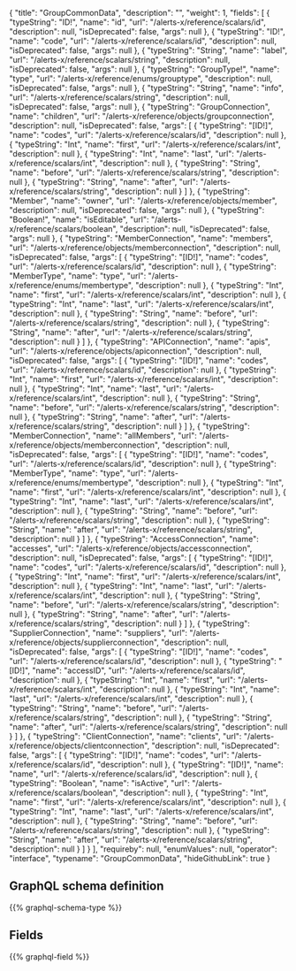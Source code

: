 {
  "title": "GroupCommonData",
  "description": "",
  "weight": 1,
  "fields": [
    {
      "typeString": "ID!",
      "name": "id",
      "url": "/alerts-x/reference/scalars/id",
      "description": null,
      "isDeprecated": false,
      "args": null
    },
    {
      "typeString": "ID!",
      "name": "code",
      "url": "/alerts-x/reference/scalars/id",
      "description": null,
      "isDeprecated": false,
      "args": null
    },
    {
      "typeString": "String",
      "name": "label",
      "url": "/alerts-x/reference/scalars/string",
      "description": null,
      "isDeprecated": false,
      "args": null
    },
    {
      "typeString": "GroupType!",
      "name": "type",
      "url": "/alerts-x/reference/enums/grouptype",
      "description": null,
      "isDeprecated": false,
      "args": null
    },
    {
      "typeString": "String",
      "name": "info",
      "url": "/alerts-x/reference/scalars/string",
      "description": null,
      "isDeprecated": false,
      "args": null
    },
    {
      "typeString": "GroupConnection",
      "name": "children",
      "url": "/alerts-x/reference/objects/groupconnection",
      "description": null,
      "isDeprecated": false,
      "args": [
        {
          "typeString": "[ID!]",
          "name": "codes",
          "url": "/alerts-x/reference/scalars/id",
          "description": null
        },
        {
          "typeString": "Int",
          "name": "first",
          "url": "/alerts-x/reference/scalars/int",
          "description": null
        },
        {
          "typeString": "Int",
          "name": "last",
          "url": "/alerts-x/reference/scalars/int",
          "description": null
        },
        {
          "typeString": "String",
          "name": "before",
          "url": "/alerts-x/reference/scalars/string",
          "description": null
        },
        {
          "typeString": "String",
          "name": "after",
          "url": "/alerts-x/reference/scalars/string",
          "description": null
        }
      ]
    },
    {
      "typeString": "Member",
      "name": "owner",
      "url": "/alerts-x/reference/objects/member",
      "description": null,
      "isDeprecated": false,
      "args": null
    },
    {
      "typeString": "Boolean!",
      "name": "isEditable",
      "url": "/alerts-x/reference/scalars/boolean",
      "description": null,
      "isDeprecated": false,
      "args": null
    },
    {
      "typeString": "MemberConnection",
      "name": "members",
      "url": "/alerts-x/reference/objects/memberconnection",
      "description": null,
      "isDeprecated": false,
      "args": [
        {
          "typeString": "[ID!]",
          "name": "codes",
          "url": "/alerts-x/reference/scalars/id",
          "description": null
        },
        {
          "typeString": "MemberType",
          "name": "type",
          "url": "/alerts-x/reference/enums/membertype",
          "description": null
        },
        {
          "typeString": "Int",
          "name": "first",
          "url": "/alerts-x/reference/scalars/int",
          "description": null
        },
        {
          "typeString": "Int",
          "name": "last",
          "url": "/alerts-x/reference/scalars/int",
          "description": null
        },
        {
          "typeString": "String",
          "name": "before",
          "url": "/alerts-x/reference/scalars/string",
          "description": null
        },
        {
          "typeString": "String",
          "name": "after",
          "url": "/alerts-x/reference/scalars/string",
          "description": null
        }
      ]
    },
    {
      "typeString": "APIConnection",
      "name": "apis",
      "url": "/alerts-x/reference/objects/apiconnection",
      "description": null,
      "isDeprecated": false,
      "args": [
        {
          "typeString": "[ID!]",
          "name": "codes",
          "url": "/alerts-x/reference/scalars/id",
          "description": null
        },
        {
          "typeString": "Int",
          "name": "first",
          "url": "/alerts-x/reference/scalars/int",
          "description": null
        },
        {
          "typeString": "Int",
          "name": "last",
          "url": "/alerts-x/reference/scalars/int",
          "description": null
        },
        {
          "typeString": "String",
          "name": "before",
          "url": "/alerts-x/reference/scalars/string",
          "description": null
        },
        {
          "typeString": "String",
          "name": "after",
          "url": "/alerts-x/reference/scalars/string",
          "description": null
        }
      ]
    },
    {
      "typeString": "MemberConnection",
      "name": "allMembers",
      "url": "/alerts-x/reference/objects/memberconnection",
      "description": null,
      "isDeprecated": false,
      "args": [
        {
          "typeString": "[ID!]",
          "name": "codes",
          "url": "/alerts-x/reference/scalars/id",
          "description": null
        },
        {
          "typeString": "MemberType",
          "name": "type",
          "url": "/alerts-x/reference/enums/membertype",
          "description": null
        },
        {
          "typeString": "Int",
          "name": "first",
          "url": "/alerts-x/reference/scalars/int",
          "description": null
        },
        {
          "typeString": "Int",
          "name": "last",
          "url": "/alerts-x/reference/scalars/int",
          "description": null
        },
        {
          "typeString": "String",
          "name": "before",
          "url": "/alerts-x/reference/scalars/string",
          "description": null
        },
        {
          "typeString": "String",
          "name": "after",
          "url": "/alerts-x/reference/scalars/string",
          "description": null
        }
      ]
    },
    {
      "typeString": "AccessConnection",
      "name": "accesses",
      "url": "/alerts-x/reference/objects/accessconnection",
      "description": null,
      "isDeprecated": false,
      "args": [
        {
          "typeString": "[ID!]",
          "name": "codes",
          "url": "/alerts-x/reference/scalars/id",
          "description": null
        },
        {
          "typeString": "Int",
          "name": "first",
          "url": "/alerts-x/reference/scalars/int",
          "description": null
        },
        {
          "typeString": "Int",
          "name": "last",
          "url": "/alerts-x/reference/scalars/int",
          "description": null
        },
        {
          "typeString": "String",
          "name": "before",
          "url": "/alerts-x/reference/scalars/string",
          "description": null
        },
        {
          "typeString": "String",
          "name": "after",
          "url": "/alerts-x/reference/scalars/string",
          "description": null
        }
      ]
    },
    {
      "typeString": "SupplierConnection",
      "name": "suppliers",
      "url": "/alerts-x/reference/objects/supplierconnection",
      "description": null,
      "isDeprecated": false,
      "args": [
        {
          "typeString": "[ID!]",
          "name": "codes",
          "url": "/alerts-x/reference/scalars/id",
          "description": null
        },
        {
          "typeString": "[ID!]",
          "name": "accessID",
          "url": "/alerts-x/reference/scalars/id",
          "description": null
        },
        {
          "typeString": "Int",
          "name": "first",
          "url": "/alerts-x/reference/scalars/int",
          "description": null
        },
        {
          "typeString": "Int",
          "name": "last",
          "url": "/alerts-x/reference/scalars/int",
          "description": null
        },
        {
          "typeString": "String",
          "name": "before",
          "url": "/alerts-x/reference/scalars/string",
          "description": null
        },
        {
          "typeString": "String",
          "name": "after",
          "url": "/alerts-x/reference/scalars/string",
          "description": null
        }
      ]
    },
    {
      "typeString": "ClientConnection",
      "name": "clients",
      "url": "/alerts-x/reference/objects/clientconnection",
      "description": null,
      "isDeprecated": false,
      "args": [
        {
          "typeString": "[ID!]",
          "name": "codes",
          "url": "/alerts-x/reference/scalars/id",
          "description": null
        },
        {
          "typeString": "[ID!]",
          "name": "name",
          "url": "/alerts-x/reference/scalars/id",
          "description": null
        },
        {
          "typeString": "Boolean",
          "name": "isActive",
          "url": "/alerts-x/reference/scalars/boolean",
          "description": null
        },
        {
          "typeString": "Int",
          "name": "first",
          "url": "/alerts-x/reference/scalars/int",
          "description": null
        },
        {
          "typeString": "Int",
          "name": "last",
          "url": "/alerts-x/reference/scalars/int",
          "description": null
        },
        {
          "typeString": "String",
          "name": "before",
          "url": "/alerts-x/reference/scalars/string",
          "description": null
        },
        {
          "typeString": "String",
          "name": "after",
          "url": "/alerts-x/reference/scalars/string",
          "description": null
        }
      ]
    }
  ],
  "requireby": null,
  "enumValues": null,
  "operator": "interface",
  "typename": "GroupCommonData",
  "hideGithubLink": true
}
## GraphQL schema definition

{{% graphql-schema-type %}}

## Fields

{{% graphql-field %}}
